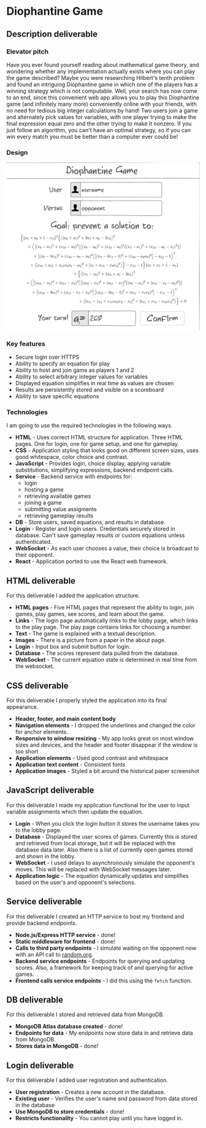 # Diophantine Game

## Description deliverable

### Elevator pitch

Have you ever found yourself reading about mathematical game theory, and wondering whether any implementation actually exists where you can play the game described? Maybe you were researching Hilbert's tenth problem and found an intriguing Diophantine game in which one of the players has a winning strategy which is not computable. Well, your search has now come to an end, since this convenient web app allows you to play this Diophantine game (and infinitely many more) conveniently online with your friends, with no need for tedious big integer calculations by hand! Two users join a game and alternately pick values for variables, with one player trying to make the final expression equal zero and the other trying to make it nonzero. If you just follow an algorithm, you can't have an optimal strategy, so if you can win every match you must be better than a computer ever could be!

<!-- $$\begin{align*}
\bigg\{ \{a_1 + a_6 + 1 - x_4 \}^2 \bigg\{ \big\langle (a_6 + a_7)^2 + &3a_7 + a_6 - 2x_4 \big\rangle^2 \\
  + \bigg\langle [ (x_9 - a_7)^2 + (x_{10} - a_9)^2 ] [ (&x_9 - a_6)^2 + (x_{10} - a_8)^2 ( (x_4 - a_1)^2 + (x_{10} - a_9 - x_1)^2 ) ] \\
  \times [ (x_9 - 3x_4)^2 + (x_{10} - a_8 - &a_9)^2 ] [ (x_9 - 3x_4 - 1)^2 + (x_{10} - a_8 a_9)^2 ] - a_{12} - 1 \bigg\rangle^2 \\
  + \langle [ x_{10} + a_{12} + a_{12} x_9 a_4 - a_3 ]^2 &+ [ x_5 + a_{13} - x_9 a_4 ]^2 \rangle \bigg\} - x_{13} - 1 \bigg\} \{ a_1 + x_5 + 1 - a_5 \} \\
  \times \bigg\{ \langle ( &x_5 - x_6)^2 + 3x_6 + x_5 - 2a_5 \rangle^2 \\
  + \bigg\langle [ ( a_{10} - x_6 )^2 + (a_{11} - x_8)^2 ] [ (&a_{10} - x_5)^2 + (a_{11} - x_7)^2 ( (a_5 - a_1)^2 + (a_{11} - x_8 - a_2)^2 ) ] \\
  \times [ (a_{10} - 3a_5)^2 + (a_{11} - x_7 - &x_8)^2] [ (a_{10} - 3a_5 - 1)^2 + (a_{11} - x_7 x_8)^2 ] - x_{11} - 1 \bigg\rangle^2 \\
  + \langle &[ a_{11} + x_{11} + x_{11} a_{10} x_3 - x_2 ]^2 + [a_{11} + x_{12} - a_{10} x_3 ]^2 \rangle \bigg\} = 0        \end{align*}$$ -->

### Design

![Mock](diophantine_game_mockup.png)

### Key features

- Secure login over HTTPS
- Ability to specify an equation for play
- Ability to host and join game as players 1 and 2
- Ability to select arbitrary integer values for variables
- Displayed equation simplifies in real time as values are chosen
- Results are persistently stored and visible on a scoreboard
- Ability to save specific equations

### Technologies

I am going to use the required technologies in the following ways.

- **HTML** - Uses correct HTML structure for application. Three HTML pages. One for login, one for game setup, and one for gameplay.
- **CSS** - Application styling that looks good on different screen sizes, uses good whitespace, color choice and contrast.
- **JavaScript** - Provides login, choice display, applying variable substitutions, simplifying expressions, backend endpoint calls.
- **Service** - Backend service with endpoints for:
  - login
  - hosting a game
  - retrieving available games
  - joining a game
  - submitting value assigments
  - retrieving gameplay results
- **DB** - Store users, saved equations, and results in database.
- **Login** - Register and login users. Credentials securely stored in database. Can't save gameplay results or custom equations unless authenticated.
- **WebSocket** - As each user chooses a value, their choice is broadcast to their opponent.
- **React** - Application ported to use the React web framework.

## HTML deliverable

For this deliverable I added the application structure.

- **HTML pages** - Five HTML pages that represent the ability to login, join games, play games, see scores, and learn about the game.
- **Links** - The login page automatically links to the lobby page, which links to the play page. The play page contains links for choosing a number.
- **Text** - The game is explained with a textual description.
- **Images** - There is a picture from a paper in the about page.
- **Login** - Input box and submit button for login.
- **Database** - The scores represent data pulled from the database.
- **WebSocket** - The current equation state is determined in real time from the websocket.

## CSS deliverable

For this deliverable I properly styled the application into its final appearance.

- **Header, footer, and main content body**
- **Navigation elements** - I dropped the underlines and changed the color for anchor elements.
- **Responsive to window resizing** - My app looks great on most window sizes and devices, and the header and footer disappear if the window is too short
- **Application elements** - Used good contrast and whitespace
- **Application text content** - Consistent fonts
- **Application images** - Styled a bit around the historical paper screenshot

## JavaScript deliverable

For this deliverable I made my application functional for the user to input variable assignments which then update the equation.

- **Login** - When you click the login button it stores the username takes you to the lobby page.
- **Database** - Displayed the user scores of games. Currently this is stored and retrieved from local storage, but it will be replaced with the database data later. Also there is a list of currently open games stored and shown in the lobby.
- **WebSocket** - I used delays to asynchronously simulate the opponent's moves. This will be replaced with WebSocket messages later.
- **Application logic** - The equation dynamically updates and simplifies based on the user's and opponent's selections.

## Service deliverable

For this deliverable I created an HTTP service to host my frontend and provide backend endpoints.

- **Node.js/Express HTTP service** - done!
- **Static middleware for frontend** - done!
- **Calls to third party endpoints** - I simulate waiting on the opponent now with an API call to [random.org](https://www.random.org).
- **Backend service endpoints** - Endpoints for querying and updating scores. Also, a framework for keeping track of and querying for active games.
- **Frontend calls service endpoints** - I did this using the `fetch` function.

## DB deliverable

For this deliverable I stored and retrieved data from MongoDB.

- **MongoDB Atlas database created** - done!
- **Endpoints for data** - My endpoints now store data in and retrieve data from MongoDB.
- **Stores data in MongoDB** - done!

## Login deliverable

For this deliverable I added user registration and authentication.

- **User registration** - Creates a new account in the database.
- **Existing user** - Verifies the user's name and password from data stored in the database
- **Use MongoDB to store credentials** - done!
- **Restricts functionality** - You cannot play until you have logged in.
